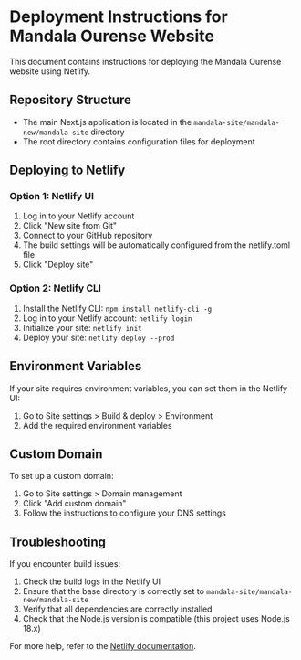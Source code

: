 # Deployment Instructions for Mandala Ourense Website

This document contains instructions for deploying the Mandala Ourense website using Netlify.

## Repository Structure

- The main Next.js application is located in the `mandala-site/mandala-new/mandala-site` directory
- The root directory contains configuration files for deployment

## Deploying to Netlify

### Option 1: Netlify UI

1. Log in to your Netlify account
2. Click "New site from Git"
3. Connect to your GitHub repository
4. The build settings will be automatically configured from the netlify.toml file
5. Click "Deploy site"

### Option 2: Netlify CLI

1. Install the Netlify CLI: `npm install netlify-cli -g`
2. Log in to your Netlify account: `netlify login`
3. Initialize your site: `netlify init`
4. Deploy your site: `netlify deploy --prod`

## Environment Variables

If your site requires environment variables, you can set them in the Netlify UI:

1. Go to Site settings > Build & deploy > Environment
2. Add the required environment variables

## Custom Domain

To set up a custom domain:

1. Go to Site settings > Domain management
2. Click "Add custom domain"
3. Follow the instructions to configure your DNS settings

## Troubleshooting

If you encounter build issues:

1. Check the build logs in the Netlify UI
2. Ensure that the base directory is correctly set to `mandala-site/mandala-new/mandala-site`
3. Verify that all dependencies are correctly installed
4. Check that the Node.js version is compatible (this project uses Node.js 18.x)

For more help, refer to the [Netlify documentation](https://docs.netlify.com/).